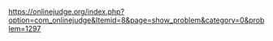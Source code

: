 https://onlinejudge.org/index.php?option=com_onlinejudge&Itemid=8&page=show_problem&category=0&problem=1297